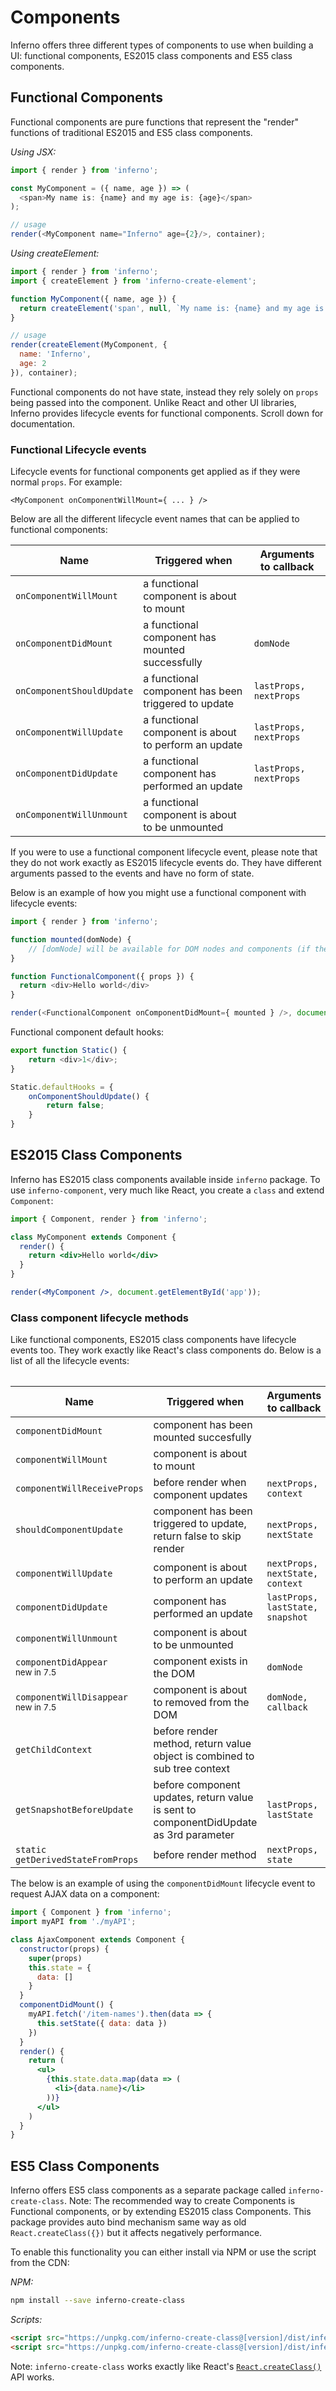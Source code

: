 # Components

Inferno offers three different types of components to use when building a UI: functional components, ES2015 class components and ES5 class components.

## Functional Components

Functional components are pure functions that represent the "render" functions of traditional ES2015 and ES5 class components.

*Using JSX:*
```javascript
import { render } from 'inferno';

const MyComponent = ({ name, age }) => (
  <span>My name is: {name} and my age is: {age}</span>
);

// usage
render(<MyComponent name="Inferno" age={2}/>, container);
```

*Using createElement:*
```js
import { render } from 'inferno';
import { createElement } from 'inferno-create-element';

function MyComponent({ name, age }) {
  return createElement('span', null, `My name is: {name} and my age is: {age}`)
}

// usage
render(createElement(MyComponent, {
  name: 'Inferno',
  age: 2
}), container);
```

Functional components do not have state, instead they rely solely on `props` being passed into the component. Unlike React and
other UI libraries, Inferno provides lifecycle events for functional components. Scroll down for documentation.

### Functional Lifecycle events

Lifecycle events for functional components get applied as if they were normal `props`. For example:

`<MyComponent onComponentWillMount={ ... } />`

Below are all the different lifecycle event names that can be applied to functional components:

<table>
  <thead>
    <tr>
      <th>Name</th>
      <th>Triggered when</th>
      <th>Arguments to callback</th>
    </tr>
  </thead>
  <tbody>
    <tr>
      <td><code>onComponentWillMount</code></td>
      <td>a functional component is about to mount</td>
      <td></td>
    </tr>
    <tr>
      <td><code>onComponentDidMount</code></td>
      <td>a functional component has mounted successfully</td>
      <td><code>domNode</code></td>
    </tr>
    <tr>
      <td><code>onComponentShouldUpdate</code></td>
      <td>a functional component has been triggered to update</td>
      <td><code>lastProps, nextProps</code></td>
    </tr>
    <tr>
      <td><code>onComponentWillUpdate</code></td>
      <td>a functional component is about to perform an update</td>
      <td><code>lastProps, nextProps</code></td>
    </tr>
    <tr>
      <td><code>onComponentDidUpdate</code></td>
      <td>a functional component has performed an update</td>
      <td><code>lastProps, nextProps</code></td>
    </tr>
    <tr>
      <td><code>onComponentWillUnmount</code></td>
      <td>a functional component is about to be unmounted</td>
      <td></td>
    </tr>
  </tbody>
<table>

If you were to use a functional component lifecycle event, please note that they do not work exactly as ES2015 lifecycle events do.
They have different arguments passed to the events and have no form of state.

Below is an example of how you might use a functional component with lifecycle events:

```javascript
import { render } from 'inferno';

function mounted(domNode) {
    // [domNode] will be available for DOM nodes and components (if the component has mounted to the DOM)
}

function FunctionalComponent({ props }) {
  return <div>Hello world</div>
}

render(<FunctionalComponent onComponentDidMount={ mounted } />, document.getElementById('app'));
```

Functional component default hooks:
```javascript
export function Static() {
    return <div>1</div>;
}

Static.defaultHooks = {
    onComponentShouldUpdate() {
        return false;
    }
}
```


## ES2015 Class Components

Inferno has ES2015 class components available inside `inferno` package.
To use `inferno-component`, very much like React, you create a `class` and extend `Component`:

```jsx
import { Component, render } from 'inferno';

class MyComponent extends Component {
  render() {
    return <div>Hello world</div>
  }
}

render(<MyComponent />, document.getElementById('app'));
```

### Class component lifecycle methods

Like functional components, ES2015 class components have lifecycle events too. They work exactly like React's class
components do. Below is a list of all the lifecycle events:

<table>
   <thead>
      <tr>
         <th>Name</th>
         <th>Triggered when</th>
         <th>Arguments to callback</th>
      </tr>
   </thead>
   <tbody>
      <tr>
         <td><code>componentDidMount</code></td>
         <td>component has been mounted succesfully</td>
         <td></td>
      </tr>
      <tr>
         <td><code>componentWillMount</code></td>
         <td>component is about to mount</td>
         <td></td>
      </tr>
      <tr>
         <td><code>componentWillReceiveProps</code></td>
         <td>before render when component updates</td>
         <td><code>nextProps, context</code></td>
      </tr>
      <tr>
         <td><code>shouldComponentUpdate</code></td>
         <td>component has been triggered to update, return false to skip render</td>
         <td><code>nextProps, nextState</code></td>
      </tr>
      <tr>
         <td><code>componentWillUpdate</code></td>
         <td>component is about to perform an update</td>
         <td><code>nextProps, nextState, context</code></td>
      </tr>
      <tr>
         <td><code>componentDidUpdate</code></td>
         <td>component has performed an update</td>
         <td><code>lastProps, lastState, snapshot</code></td>
      </tr>
      <tr>
         <td><code>componentWillUnmount</code></td>
         <td>component is about to be unmounted</td>
         <td></td>
      </tr>
      <tr>
         <td><code>componentDidAppear</code><br><small>new in 7.5</small></td>
         <td>component exists in the DOM</td>
         <td><code>domNode</code></td>
      </tr>
      <tr>
         <td><code>componentWillDisappear</code><br><small>new in 7.5</small></td>
         <td>component is about to removed from the DOM</td>
         <td><code>domNode, callback</code></td>
      </tr>
      <tr>
         <td><code>getChildContext</code></td>
         <td>before render method, return value object is combined to sub tree context</td>
         <td></td>
      </tr>
      <tr>
         <td><code>getSnapshotBeforeUpdate</code></td>
         <td>before component updates, return value is sent to componentDidUpdate as 3rd parameter</td>
         <td><code>lastProps, lastState</code></td>
      </tr>
      <tr>
         <td><code>static getDerivedStateFromProps</code></td>
         <td>before render method</td>
         <td><code>nextProps, state</code></td>
      </tr>
   </tbody>
</table>

The below is an example of using the `componentDidMount` lifecycle event to request AJAX data on a component:

```jsx
import { Component } from 'inferno';
import myAPI from './myAPI';

class AjaxComponent extends Component {
  constructor(props) {
    super(props)
    this.state = {
      data: []
    }
  }
  componentDidMount() {
    myAPI.fetch('/item-names').then(data => {
      this.setState({ data: data })
    })
  }
  render() {
    return (
      <ul>
        {this.state.data.map(data => (
          <li>{data.name}</li>
        ))}
      </ul>
    )
  }
}
```


## ES5 Class Components

Inferno offers ES5 class components as a separate package called `inferno-create-class`.
Note: The recommended way to create Components is Functional components, or by extending ES2015 class Components.
This package provides auto bind mechanism same way as old `React.createClass({})` but it affects negatively performance.

To enable this functionality you can either install via NPM or use the script from the CDN:

*NPM:*
```sh
npm install --save inferno-create-class
```
*Scripts:*
```html
<script src="https://unpkg.com/inferno-create-class@[version]/dist/inferno-create-class.js"></script>
<script src="https://unpkg.com/inferno-create-class@[version]/dist/inferno-create-class.min.js"></script>
```

Note: `inferno-create-class` works exactly like React's [`React.createClass()`](https://facebook.github.io/react/docs/react-api.html#createclass) API works.
